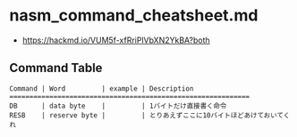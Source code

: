 # nasm_command_cheatsheet.md

- https://hackmd.io/VUM5f-xfRriPlVbXN2YkBA?both


## Command Table

```
Command | Word         | example | Description
============================================================
DB      | data byte    |         | 1バイトだけ直接書く命令
RESB    | reserve byte |         | とりあえずここに10バイトほどあけておいてくれ
```



